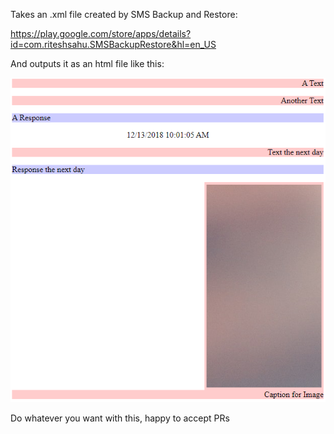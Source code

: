 Takes an .xml file created by SMS Backup and Restore:

https://play.google.com/store/apps/details?id=com.riteshsahu.SMSBackupRestore&hl=en_US

And outputs it as an html file like this:

![Sample Output](https://raw.githubusercontent.com/Mason11987/SMSBackupToHtml/master/ExampleOutput.png)

Do whatever you want with this, happy to accept PRs